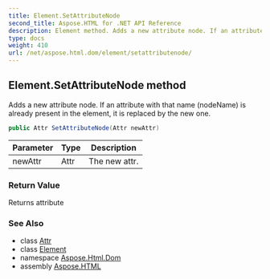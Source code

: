 ```yaml
---
title: Element.SetAttributeNode
second_title: Aspose.HTML for .NET API Reference
description: Element method. Adds a new attribute node. If an attribute with that name nodeName is already present in the element it is replaced by the new one
type: docs
weight: 410
url: /net/aspose.html.dom/element/setattributenode/
---
```

## Element.SetAttributeNode method

Adds a new attribute node. If an attribute with that name (nodeName) is already present in the element, it is replaced by the new one.

```csharp
public Attr SetAttributeNode(Attr newAttr)
```

| Parameter | Type | Description |
| --- | --- | --- |
| newAttr | Attr | The new attr. |

### Return Value

Returns attribute

### See Also

* class [Attr](../../attr/)
* class [Element](../)
* namespace [Aspose.Html.Dom](../../../aspose.html.dom/)
* assembly [Aspose.HTML](../../../)
